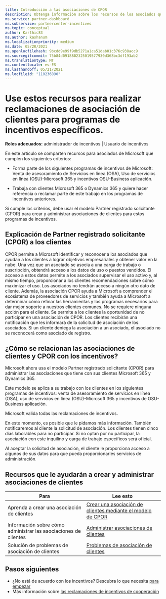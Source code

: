```yaml
---
title: Introducción a las asociaciones de CPOR
description: Obtenga información sobre los recursos de los asociados que necesitan asociar clientes a programas de incentivos específicos a través del modelo Partner registrado solicitante (CPOR).
ms.service: partner-dashboard
ms.subservice: partnercenter-incentives
ms.topic: conceptual
author: Karthic83
ms.author: kashanum
ms.localizationpriority: medium
ms.date: 05/20/2021
ms.openlocfilehash: 9bcdd9e99f9db5271a1ca51dab01c376c938acc9
ms.sourcegitcommit: 75b84d0918802325019577930d368bc3df193ab2
ms.translationtype: MT
ms.contentlocale: es-ES
ms.lasthandoff: 05/21/2021
ms.locfileid: "110236090"
---
```

# <a name="use-these-resources-to-make-customer-association-claims-for-specific-incentives-programs"></a>Use estos recursos para realizar reclamaciones de asociación de clientes para programas de incentivos específicos.

**Roles adecuados:** administrador de incentivos | Usuario de incentivos

En este artículo se comparten recursos para asociados de Microsoft que cumplen los siguientes criterios:

- Forma parte de los siguientes programas de incentivos de Microsoft: Venta de asesoramiento de Servicios en línea (OSA), Uso de servicios en línea (OSU)-Microsoft 365 y incentivos OSU-Business aplicación.

- Trabaja con clientes Microsoft 365 o Dynamics 365 y quiere hacer referencia o reclamar parte de este trabajo en los programas de incentivos anteriores.

Si cumple los criterios, debe usar el modelo Partner registrado solicitante (CPOR) para crear y administrar asociaciones de clientes para estos programas de incentivos.

## <a name="explaining-claiming-partner-of-record-cpor-to-customers"></a>Explicación de Partner registrado solicitante (CPOR) a los clientes

CPOR permite a Microsoft identificar y reconocer a los asociados que ayudan a los clientes a lograr objetivos empresariales y obtener valor en la nube. Una vez que un asociado se asocia a una carga de trabajo o suscripción, obtendrá acceso a los datos de uso o puestos vendidos. El acceso a estos datos permite a los asociados supervisar el uso activo y, al mismo tiempo, proporcionar a los clientes recomendaciones sobre cómo maximizar el uso. Los asociados no tendrán acceso a ningún otro dato de cliente. Además, la asociación CPOR ayuda a Microsoft a comprender el ecosistema de proveedores de servicios y también ayuda a Microsoft a determinar cómo refinar las herramientas y los programas necesarios para dar mejor soporte a nuestros clientes comunes. No se requiere ninguna acción para el cliente. Se permite a los clientes la oportunidad de no participar en una asociación de CPOR. Los clientes recibirán una notificación que les informará de la solicitud de asociación de los asociados. Si un cliente deniega la asociación a un asociado, el asociado no se reconocerá como asociado de registro.

## <a name="how-do-customer-associations-and-cpor-relate-to-incentives"></a>¿Cómo se relacionan las asociaciones de clientes y CPOR con los incentivos?

Microsoft ahora usa el modelo Partner registrado solicitante (CPOR) para administrar las asociaciones que tiene con sus clientes Microsoft 365 y Dynamics 365.

Este modelo se aplica a su trabajo con los clientes en los siguientes programas de incentivos: venta de asesoramiento de servicios en línea (OSA), uso de servicios en línea (OSU)-Microsoft 365 y incentivos de OSU-Business aplicación.

Microsoft valida todas las reclamaciones de incentivos.

En este momento, es posible que le pidamos más información. También notificaremos al cliente la solicitud de asociación. Los clientes tienen cinco días laborables para no participar. Si no optan por no participar, la asociación con este inquilino y carga de trabajo específicos será oficial.

Al aceptar la solicitud de asociación, el cliente le proporciona acceso a algunos de sus datos para que pueda proporcionarles servicios de administración. 

## <a name="resources-to-help-you-create-and-manage-customer-associations"></a>Recursos que le ayudarán a crear y administrar asociaciones de clientes


|  **Para**  |  **Lee esto**  |
|--------------|-----------|
| Aprenda a crear una asociación de clientes  | [Crear una asociación de clientes mediante el modelo de CPOR](submit-osa-claim.md)  |
|Información sobre cómo administrar las asociaciones de clientes  | [Administrar asociaciones de clientes](incentives-manage-customer-associations.md)  |
|Solución de problemas de asociación de clientes  | [Problemas de asociación de clientes](incentives-customer-association-issues.md)  |

## <a name="next-steps"></a>Pasos siguientes

- ¿No está de acuerdo con los incentivos? Descubra lo que necesita [para empezar](incentives-get-started-intro.md)
- Más información sobre [las reclamaciones de incentivos de cooperación](claims-overview.md)
